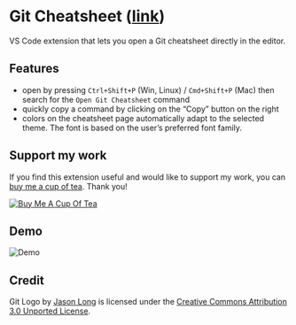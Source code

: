 # Git Cheatsheet ([link](https://marketplace.visualstudio.com/items?itemName=dzhavat.git-cheatsheet))

VS Code extension that lets you open a Git cheatsheet directly in the editor.

## Features

- open by pressing `Ctrl+Shift+P` (Win, Linux) / `Cmd+Shift+P` (Mac) then search for the `Open Git Cheatsheet` command
- quickly copy a command by clicking on the “Copy” button on the right
- colors on the cheatsheet page automatically adapt to the selected theme. The font is based on the user’s preferred font family.

## Support my work

If you find this extension useful and would like to support my work, you can [buy me a cup of tea](https://www.buymeacoffee.com/dzhavat). Thank you!

[![Buy Me A Cup Of Tea](./assets/images/buy-me-a-cup-of-tea.png)](https://www.buymeacoffee.com/dzhavat)

## Demo

![Demo](./assets/images/demo.gif)

## Credit

Git Logo by [Jason Long](https://twitter.com/jasonlong) is licensed under the [Creative Commons Attribution 3.0 Unported License](https://creativecommons.org/licenses/by/3.0/).
